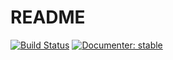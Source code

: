 # README

[![Build Status](https://github.com/josemanuel22/AdaptativeBlockLearning/workflows/CI/badge.svg)](https://github.com/josemanuel22/AdaptativeBlockLearning/actions)
[![Documenter: stable](https://img.shields.io/badge/docs-stable-blue.svg)](https://github.com/josemanuel22/AdaptativeBlockLearning/stable/)
